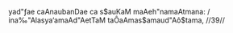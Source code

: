 yad"ƒae caAnaubanDae ca s$auKaM maAeh"namaAtmana: /
ina‰"Alasya‘amaAd"AetTaM taÔaAmas$amaud"Aô$tama, //39//